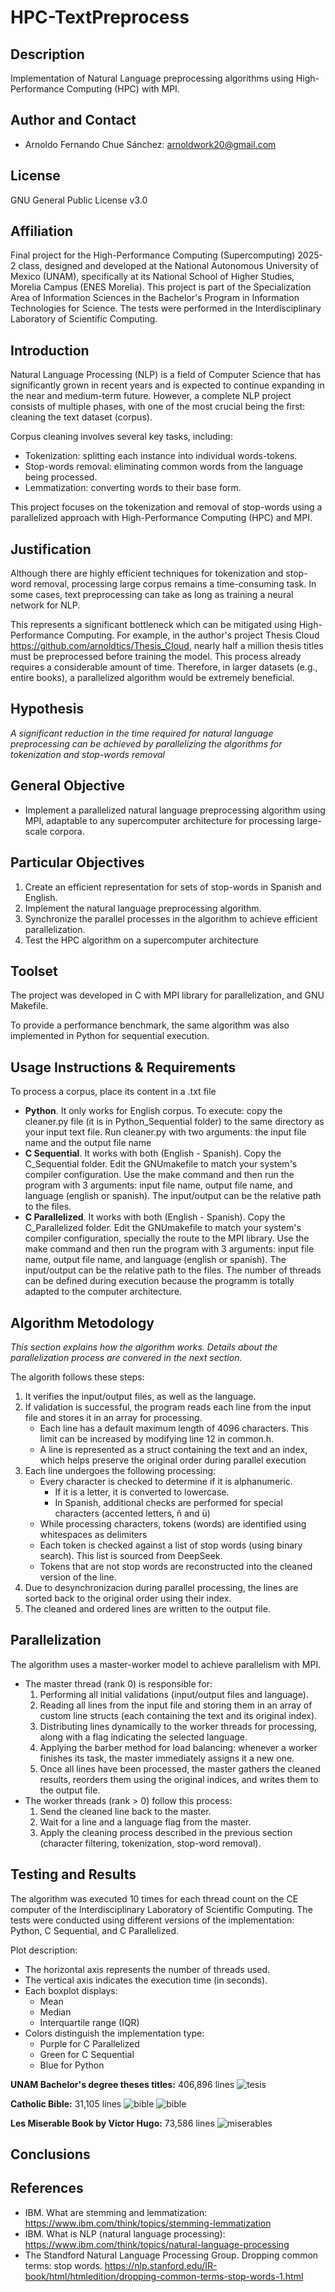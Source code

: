 # HPC-TextPreprocess

## Description
Implementation of Natural Language preprocessing algorithms using High-Performance Computing (HPC) with MPI.

## Author and Contact
- Arnoldo Fernando Chue Sánchez: arnoldwork20@gmail.com

## License
GNU General Public License v3.0

## Affiliation
Final project for the High-Performance Computing (Supercomputing) 2025-2 class, designed and developed at the National Autonomous University of Mexico (UNAM), specifically at its National School of Higher Studies, Morelia Campus (ENES Morelia). This project is part of the Specialization Area of Information Sciences in the Bachelor's Program in Information Technologies for Science. The tests were performed in the Interdisciplinary Laboratory of Scientific Computing.

## Introduction
Natural Language Processing (NLP) is a field of Computer Science that has significantly grown in recent years and is expected to continue expanding in the near and medium-term future. However, a complete NLP project consists of multiple phases, with one of the most crucial being the first: cleaning the text dataset (corpus).

Corpus cleaning involves several key tasks, including:
- Tokenization: splitting each instance into individual words-tokens.
- Stop-words removal: eliminating common words from the language being processed.
- Lemmatization: converting words to their base form.

This project focuses on the tokenization and removal of stop-words using a parallelized approach with High-Performance Computing (HPC) and MPI.

## Justification
Although there are highly efficient techniques for tokenization and stop-word removal, processing large corpus remains a time-consuming task. In some cases, text preprocessing can take as long as training a neural network for NLP.

This represents a significant bottleneck which can be mitigated using High-Performance Computing. For example, in the author's project Thesis Cloud https://github.com/arnoldtics/Thesis_Cloud, nearly half a million thesis titles must be preprocessed before training the model. This process already requires a considerable amount of time. Therefore, in larger datasets (e.g., entire books), a parallelized algorithm would be extremely beneficial.

## Hypothesis
*A significant reduction in the time required for natural language preprocessing can be achieved by parallelizing the algorithms for tokenization and stop-words removal*

## General Objective
- Implement a parallelized natural language preprocessing algorithm using MPI, adaptable to any supercomputer architecture for processing large-scale corpora.

## Particular Objectives
1. Create an efficient representation for sets of stop-words in Spanish and English. 
2. Implement the natural language preprocessing algorithm.
3. Synchronize the parallel processes in the algorithm to achieve efficient parallelization.
4. Test the HPC algorithm on a supercomputer architecture 

## Toolset
The project was developed in C with MPI library for parallelization, and GNU Makefile. 

To provide a performance benchmark, the same algorithm was also implemented in Python for sequential execution.

## Usage Instructions & Requirements
To process a corpus, place its content in a .txt file
- **Python**. It only works for English corpus. To execute: copy the cleaner.py file (it is in Python_Sequential folder) to the same directory as your input text file. Run cleaner.py with two arguments: the input file name and the output file name
- **C Sequential**. It works with both (English - Spanish). Copy the C_Sequential folder. Edit the GNUmakefile to match your system's compiler configuration. Use the make command and then run the program with 3 arguments: input file name, output file name, and language (english or spanish). The input/output can be the relative path to the files.
- **C Parallelized**. It works with both (English - Spanish). Copy the C_Parallelized folder. Edit the GNUmakefile to match your system's compiler configuration, specially the route to the MPI library. Use the make command and then run the program with 3 arguments: input file name, output file name, and language (english or spanish). The input/output can be the relative path to the files. The number of threads can be defined during execution because the programm is totally adapted to the computer architecture.

## Algorithm Metodology
*This section explains how the algorithm works. Details about the parallelization process are convered in the next section.*

The algorith follows these steps:
1. It verifies the input/output files, as well as the language.
2. If validation is successful, the program reads each line from the input file and stores it in an array for processing. 
    - Each line has a default maximum length of 4096 characters. This limit can be increased by modifying line 12 in common.h. 
    - A line is represented as a struct containing the text and an index, which helps preserve the original order during parallel execution
3. Each line undergoes the following processing: 
    - Every character is checked to determine if it is alphanumeric. 
        - If it is a letter, it is converted to lowercase. 
        - In Spanish, additional checks are performed for special characters (accented letters, ñ and ü)
    - While processing characters, tokens (words) are identified using whitespaces as delimiters
    - Each token is checked against a list of stop words (using binary search). This list is sourced from DeepSeek.
    - Tokens that are not stop words are reconstructed into the cleaned version of the line.
4. Due to desynchronizacion during parallel processing, the lines are sorted back to the original order using their index.
5. The cleaned and ordered lines are written to the output file.

## Parallelization
The algorithm uses a master-worker model to achieve parallelism with MPI.
- The master thread (rank 0) is responsible for:
    1. Performing all initial validations (input/output files and language).
    2. Reading all lines from the input file and storing them in an array of custom line structs (each containing the text and its original index).
    3. Distributing lines dynamically to the worker threads for processing, along with a flag indicating the selected language.
    4. Applying the barber method for load balancing: whenever a worker finishes its task, the master immediately assigns it a new one.
    5. Once all lines have been processed, the master gathers the cleaned results, reorders them using the original indices, and writes them to the output file.
- The worker threads (rank > 0) follow this process:
    1. Send the cleaned line back to the master.
    2. Wait for a line and a language flag from the master.
    3. Apply the cleaning process described in the previous section (character filtering, tokenization, stop-word removal).

## Testing and Results
The algorithm was executed 10 times for each thread count on the CE computer of the Interdisciplinary Laboratory of Scientific Computing. The tests were conducted using different versions of the implementation: Python, C Sequential, and C Parallelized.

Plot description:
- The horizontal axis represents the number of threads used.
- The vertical axis indicates the execution time (in seconds).
- Each boxplot displays:
    - Mean
    - Median
    - Interquartile range (IQR)
- Colors distinguish the implementation type:
    - Purple for C Parallelized
    - Green for C Sequential
    - Blue for Python 

**UNAM Bachelor's degree theses titles:** 406,896 lines
![tesis](/img/boxplots/tesis.png)

**Catholic Bible:** 31,105 lines
![bible](/img/boxplots/biblia.png)
![bible](/img/boxplots/bibliaLog.png)

**Les Miserable Book by Victor Hugo:** 73,586 lines
![miserables](/img/boxplots/miserables.png)

## Conclusions

## References
- IBM. What are stemming and lemmatization: https://www.ibm.com/think/topics/stemming-lemmatization
- IBM. What is NLP (natural language processing): https://www.ibm.com/think/topics/natural-language-processing
- The Standford Natural Language Processing Group. Dropping common terms: stop words. https://nlp.stanford.edu/IR-book/html/htmledition/dropping-common-terms-stop-words-1.html